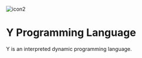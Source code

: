 ![icon2](https://github.com/user-attachments/assets/ff6187fb-3c87-4f5c-a439-500d85240ace)
# Y Programming Language
Y is an interpreted dynamic programming language.
